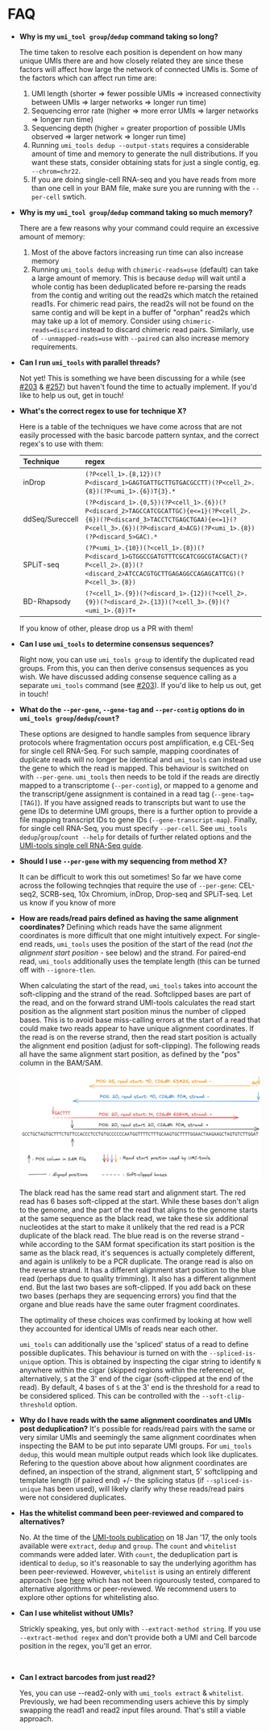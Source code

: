# FAQ
 - **Why is my `umi_tool group`/`dedup` command taking so long?**

	The time taken to resolve each position is dependent on how many unique UMIs there are and how closely related they are since these factors will affect how large the network of connected UMIs is. Some of the factors which can affect run time are:
   1. UMI length (shorter => fewer possible UMIs => increased connectivity between UMIs => larger networks => longer run time)
   2. Sequencing error rate (higher => more error UMIs => larger networks => longer run time)
   3. Sequencing depth (higher = greater proportion of possible UMIs observed => larger network => longer run time)
   4. Running `umi_tools dedup --output-stats` requires a considerable amount of time and memory to generate the null distributions. If you want these stats, consider obtaining stats for just a single contig, eg. `--chrom=chr22`.
   5. If you are doing single-cell RNA-seq and you have reads from more than one cell in your BAM file, make sure you are running with the `--per-cell` swtich.
&nbsp;

- **Why is my `umi_tool group`/`dedup` command taking so much memory?**

	There are a few reasons why your command could require an excessive amount of memory:
   1. Most of the above factors increasing run time can also increase memory
   2. Running `umi_tools dedup` with `chimeric-reads=use` (default) can take a large amount of memory. This is because `dedup` will wait until a whole contig has been deduplicated before re-parsing the reads from the contig and writing out the read2s which match the retained read1s. For chimeric read pairs, the read2s will not be found on the same contig and will be kept in a buffer of "orphan" read2s which may take up a lot of memory. Consider using `chimeric-reads=discard` instead to discard chimeric read pairs. Similarly, use of `--unmapped-reads=use` with `--paired` can also increase memory requirements.
&nbsp;

 - **Can I run `umi_tools` with parallel threads?**

	Not yet! This is something we have been discussing for a while (see [#203](https://github.com/CGATOxford/UMI-tools/issues/203) & [#257](https://github.com/CGATOxford/UMI-tools/issues/257)) but haven't found the time to actually implement. If you'd like to help us out, get in touch!
&nbsp;

- **What's the correct regex to use for technique X?**

	Here is a table of the techniques we have come across that are not easily processed with the basic barcode pattern syntax, and the correct regex's to use with them:

   | Technique | regex |
   | --------- | ------ |
   | inDrop    | `(?P<cell_1>.{8,12})(?P<discard_1>GAGTGATTGCTTGTGACGCCTT)(?P<cell_2>.{8})(?P<umi_1>.{6})T{3}.*` |
   | ddSeq/Sureccell | `(?P<discard_1>.{0,5})(?P<cell_1>.{6})(?P<discard_2>TAGCCATCGCATTGC){e<=1}(?P<cell_2>.{6})(?P<discard_3>TACCTCTGAGCTGAA){e<=1}(?P<cell_3>.{6})(?P<discard_4>ACG)(?P<umi_1>.{8})(?P<discard_5>GAC).*` |
   | SPLiT-seq | `(?P<umi_1>.{10})(?<cell_1>.{8})(?P<discard_1>GTGGCCGATGTTTCGCATCGGCGTACGACT)(?P<cell_2>.{8})(?<discard_2>ATCCACGTGCTTGAGAGGCCAGAGCATTCG)(?P<cell_3>.{8})` |
   | BD-Rhapsody | `(?<cell_1>.{9})(?<discard_1>.{12})(?<cell_2>.{9})(?<discard_2>.{13})(?<cell_3>.{9})(?<umi_1>.{8})T+` |

   If you know of other, please drop us a PR with them!
&nbsp;

- **Can I use `umi_tools` to determine consensus sequences?**

	Right now, you can use `umi_tools group` to identify the duplicated read groups. From this, you can then derive consensus sequences as you wish. We have discussed adding consense sequence calling as a separate `umi_tools` command (see [#203](https://github.com/CGATOxford/UMI-tools/issues/181)). If you'd like to help us out, get in touch!
&nbsp;

- **What do the `--per-gene`, `--gene-tag` and `--per-contig` options do in `umi_tools group`/`dedup`/`count`?**

	These options are designed to handle samples from sequence library protocols where fragmentation occurs post amplification, e.g CEL-Seq for single cell RNA-Seq. For such sample, mapping coordinates of duplicate reads will no longer be identical and `umi_tools` can instead use the gene to which the read is mapped. This behaviour is switched on with `--per-gene`. `umi_tools` then needs to be told if the reads are directly mapped to a transcriptome (`--per-contig`), or mapped to a genome and the transcript/gene assignment is contained in a read tag (`--gene-tag=[TAG]`). If you have assigned reads to transcripts but want to use the gene IDs to determine UMI groups, there is a further option to provide a file mapping transcript IDs to gene IDs (`--gene-transcript-map`). Finally, for single cell RNA-Seq, you must specify `--per-cell`. See `umi_tools dedup`/`group`/`count --help` for details of further related options and the [UMI-tools single cell RNA-Seq guide](https://github.com/CGATOxford/UMI-tools/blob/%7BTS%7D-AddFAQ/doc/Single_cell_tutorial.md).
&nbsp;

- **Should I use `--per-gene` with my sequencing from method X?**

	It can be difficult to work this out sometimes! So far we have come across the following technqies that require the use of `--per-gene`: CEL-seq2, SCRB-seq, 10x Chromium, inDrop, Drop-seq and SPLiT-seq. Let us know if you know of more
&nbsp;


- **How are reads/read pairs defined as having the same alignment coordinates?**
    Defining which reads have the same alignment coordinates is more difficult that one might intuitively expect. For single-end reads, `umi_tools` uses the position of the start of the read (_not the alignment start position_ - see below) and the strand. For paired-end read, `umi_tools` additionally uses the template length (this can be turned off with `--ignore-tlen`.

    When calculating the start of the read, `umi_tools` takes into account the soft-clipping and the strand of the read. Softclipped bases are part of the read, and on the forward strand UMI-tools calculates the read start position as the alignment start position minus the number of clipped bases. This is to avoid base miss-calling errors at the start of a read that could make two reads appear to have unique alignment coordinates. If the read is on the reverse strand, then the read start position is actually the alignment end position (adjust for soft-clipping). The following reads all have the same alignment start position, as defined by the "pos" column in the BAM/SAM.

   ![Calculating the read start](./read_start_calculation.png)

    The black read has the same read start and alignment start. The red read has 6 bases soft-clipped at the start. While these bases don't align to the genome, and the part of the read that aligns to the genome starts at the same sequence as the black read, we take these six additional nucleotides at the start to make it unlikely that the red read is a PCR duplicate of the black read.  The blue read is on the reverse strand - while according to the SAM format specification its start position is the same as the black read, it's sequences is actually completely different, and again is unlikely to be a PCR duplicate. The orange read is also on the reverse strand. It has a different alignment start position to the blue read (perhaps due to quality trimming). It also has a different alignment end. But the last two bases are soft-clipped. If you add back on these two bases (perhaps they are sequencing errors) you find that the organe and blue reads have the same outer fragment coordinates. 

    The optimality of these choices was confirmed by looking at how well they accounted for identical UMIs of reads near each other. 

    `umi_tools` can additionally use the 'spliced' status of a read to define possible duplicates. This behaviour is turned on with the `--spliced-is-unique` option. This is obtained by inspecting the cigar string to identify `N` anywhere within the cigar (skipped regions within the reference) or, alternatively, `S` at the 3' end of the cigar (soft-clipped at the end of the read). By default, 4 bases of `S` at the 3' end is the threshold for a read to be considered spliced. This can be controlled with the `--soft-clip-threshold` option.

- **Why do I have reads with the same alignment coordinates and UMIs post deduplication?**
    It's possible for reads/read pairs with the same or very similar UMIs and seemingly the same alignment coordinates when inspecting the BAM to be put into separate UMI groups. For `umi_tools dedup`, this would mean multiple output reads which look like duplicates. Refering to the question above about how alignment coordinates are defined, an inspection of the strand, alignment start, 5' softclipping and template length (if paired end) +/- the splicing status (if `--spliced-is-unique`  has been used), will likely clarify why these reads/read pairs were not considered duplicates.

- **Has the whitelist command been peer-reviewed and compared to alternatives?**

	No. At the time of the [UMI-tools publication](http://genome.cshlp.org/content/early/2017/01/18/gr.209601.116.abstract`) on 18 Jan '17, the only tools available were `extract`, `dedup` and `group`. The `count` and `whitelist` commands were added later. With `count`, the deduplication part is identical to `dedup`, so it's reasonable to say the underlying agorithm has been peer-reviewed. However, `whitelist` is using an entirely different approach (see [here](https://github.com/CGATOxford/UMI-tools/pull/317) which has not been rigourously tested, compared to alternative algorithms or peer-reviewed. We recommend users to explore other options for whitelisting also.
&nbsp;
      
- **Can I use whitelist without UMIs?**

	Strickly speaking, yes, but only with `--extract-method string`. If you use `--extract-method regex` and don't provide both a UMI and Cell barcode position in the regex, you'll get an error.

&nbsp;
- **Can I extract barcodes from just read2?**

    Yes, you can use --read2-only with `umi_tools extract` & `whitelist`. Previously, we had been recommending users achieve this by simply swapping the read1 and read2 input files around. That's still a viable approach. 
